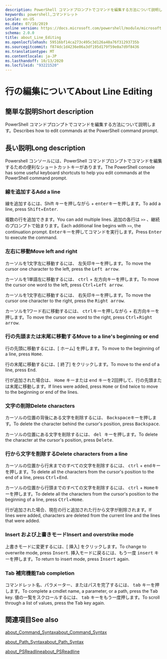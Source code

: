 ```yaml
---
description: PowerShell コマンドプロンプトでコマンドを編集する方法について説明します。
keywords: powershell,コマンドレット
Locale: en-US
ms.date: 07/10/2019
online version: https://docs.microsoft.com/powershell/module/microsoft.powershell.core/about/about_line_editing?view=powershell-6&WT.mc_id=ps-gethelp
schema: 2.0.0
title: about_Line_Editing
ms.openlocfilehash: 59516bf14ca273c495c3d126a40a76f31293735b
ms.sourcegitcommit: f874dc1d4236e06a3df195d179f59e0a7d9f8436
ms.translationtype: MT
ms.contentlocale: ja-JP
ms.lasthandoff: 10/13/2020
ms.locfileid: "93221520"
---
```

# <a name="about-line-editing"></a><span data-ttu-id="23aab-104">行の編集について</span><span class="sxs-lookup"><span data-stu-id="23aab-104">About Line Editing</span></span>

## <a name="short-description"></a><span data-ttu-id="23aab-105">簡単な説明</span><span class="sxs-lookup"><span data-stu-id="23aab-105">Short description</span></span>

<span data-ttu-id="23aab-106">PowerShell コマンドプロンプトでコマンドを編集する方法について説明します。</span><span class="sxs-lookup"><span data-stu-id="23aab-106">Describes how to edit commands at the PowerShell command prompt.</span></span>

## <a name="long-description"></a><span data-ttu-id="23aab-107">長い説明</span><span class="sxs-lookup"><span data-stu-id="23aab-107">Long description</span></span>

<span data-ttu-id="23aab-108">Powershell コンソールには、PowerShell コマンドプロンプトでコマンドを編集するための便利なショートカットキーがあります。</span><span class="sxs-lookup"><span data-stu-id="23aab-108">The PowerShell console has some useful keyboard shortcuts to help you edit commands at the PowerShell command prompt.</span></span>

### <a name="add-a-line"></a><span data-ttu-id="23aab-109">線を追加する</span><span class="sxs-lookup"><span data-stu-id="23aab-109">Add a line</span></span>

<span data-ttu-id="23aab-110">線を追加するには、Shift キーを押し<kbd>ながら</kbd> + <kbd>enter</kbd>キーを押します。</span><span class="sxs-lookup"><span data-stu-id="23aab-110">To add a line, press <kbd>Shift</kbd>+<kbd>Enter</kbd>.</span></span>

<span data-ttu-id="23aab-111">複数の行を追加できます。</span><span class="sxs-lookup"><span data-stu-id="23aab-111">You can add multiple lines.</span></span> <span data-ttu-id="23aab-112">追加の各行は `>>` 、継続のプロンプトで始まります。</span><span class="sxs-lookup"><span data-stu-id="23aab-112">Each additional line begins with `>>`, the continuation prompt.</span></span> <span data-ttu-id="23aab-113"><kbd>Enter</kbd>キーを押してコマンドを実行します。</span><span class="sxs-lookup"><span data-stu-id="23aab-113">Press <kbd>Enter</kbd> to execute the command.</span></span>

### <a name="move-left-and-right"></a><span data-ttu-id="23aab-114">左右に移動</span><span class="sxs-lookup"><span data-stu-id="23aab-114">Move left and right</span></span>

<span data-ttu-id="23aab-115">カーソルを1文字左に移動するには、 <kbd>左矢印</kbd>キーを押します。</span><span class="sxs-lookup"><span data-stu-id="23aab-115">To move the cursor one character to the left, press the <kbd>Left arrow</kbd>.</span></span>

<span data-ttu-id="23aab-116">カーソルを1単語左に移動するには、 <kbd>ctrl</kbd> + <kbd>左方向</kbd>キーを押します。</span><span class="sxs-lookup"><span data-stu-id="23aab-116">To move the cursor one word to the left, press <kbd>Ctrl</kbd>+<kbd>Left arrow</kbd>.</span></span>

<span data-ttu-id="23aab-117">カーソルを1文字右に移動するには、 <kbd>右矢印</kbd>キーを押します。</span><span class="sxs-lookup"><span data-stu-id="23aab-117">To move the cursor one character to the right, press the <kbd>Right arrow</kbd>.</span></span>

<span data-ttu-id="23aab-118">カーソルを1ワード右に移動するには、 <kbd>ctrl</kbd>キーを押しながら + <kbd>右方向</kbd>キーを押します。</span><span class="sxs-lookup"><span data-stu-id="23aab-118">To move the cursor one word to the right, press <kbd>Ctrl</kbd>+<kbd>Right arrow</kbd>.</span></span>

### <a name="move-to-a-lines-beginning-or-end"></a><span data-ttu-id="23aab-119">行の先頭または末尾に移動する</span><span class="sxs-lookup"><span data-stu-id="23aab-119">Move to a line's beginning or end</span></span>

<span data-ttu-id="23aab-120">行の先頭に移動するには、[ <kbd>ホーム</kbd>] を押します。</span><span class="sxs-lookup"><span data-stu-id="23aab-120">To move to the beginning of a line, press <kbd>Home</kbd>.</span></span>

<span data-ttu-id="23aab-121">行の末尾に移動するには、[ <kbd>終了</kbd>] をクリックします。</span><span class="sxs-lookup"><span data-stu-id="23aab-121">To move to the end of a line, press <kbd>End</kbd>.</span></span>

<span data-ttu-id="23aab-122">行が追加された場合は、 <kbd>Home</kbd> キーまたは <kbd>end</kbd> キーを2回押して、行の先頭または末尾に移動します。</span><span class="sxs-lookup"><span data-stu-id="23aab-122">If lines were added, press <kbd>Home</kbd> or <kbd>End</kbd> twice to move to the beginning or end of the lines.</span></span>

### <a name="delete-characters"></a><span data-ttu-id="23aab-123">文字の削除</span><span class="sxs-lookup"><span data-stu-id="23aab-123">Delete characters</span></span>

<span data-ttu-id="23aab-124">カーソルの位置の背後にある文字を削除するには、 <kbd>Backspace</kbd>キーを押します。</span><span class="sxs-lookup"><span data-stu-id="23aab-124">To delete the character behind the cursor's position, press <kbd>Backspace</kbd>.</span></span>

<span data-ttu-id="23aab-125">カーソルの位置にある文字を削除するには、 <kbd>del キーを</kbd>押します。</span><span class="sxs-lookup"><span data-stu-id="23aab-125">To delete the character at the cursor's position, press <kbd>Delete</kbd>.</span></span>

### <a name="delete-characters-from-a-line"></a><span data-ttu-id="23aab-126">行から文字を削除する</span><span class="sxs-lookup"><span data-stu-id="23aab-126">Delete characters from a line</span></span>

<span data-ttu-id="23aab-127">カーソルの位置から行末までのすべての文字を削除するには、 <kbd>ctrl</kbd> + <kbd>end</kbd>キーを押します。</span><span class="sxs-lookup"><span data-stu-id="23aab-127">To delete all the characters from the cursor's position to the end of a line, press <kbd>Ctrl</kbd>+<kbd>End</kbd>.</span></span>

<span data-ttu-id="23aab-128">カーソルの位置から行頭までのすべての文字を削除するには、 <kbd>ctrl</kbd> + <kbd>Home</kbd>キーを押します。</span><span class="sxs-lookup"><span data-stu-id="23aab-128">To delete all the characters from the cursor's position to the beginning of a line, press <kbd>Ctrl</kbd>+<kbd>Home</kbd>.</span></span>

<span data-ttu-id="23aab-129">行が追加された場合、現在の行と追加された行から文字が削除されます。</span><span class="sxs-lookup"><span data-stu-id="23aab-129">If lines were added, characters are deleted from the current line and the lines that were added.</span></span>

### <a name="insert-and-overstrike-mode"></a><span data-ttu-id="23aab-130">Insert および上書きモード</span><span class="sxs-lookup"><span data-stu-id="23aab-130">Insert and overstrike mode</span></span>

<span data-ttu-id="23aab-131">上書きモードに変更するには、[ <kbd>挿入</kbd>] をクリックします。</span><span class="sxs-lookup"><span data-stu-id="23aab-131">To change to overwrite mode, press <kbd>Insert</kbd>.</span></span> <span data-ttu-id="23aab-132">挿入モードに戻るには、もう一度 <kbd>insert</kbd> キーを押します。</span><span class="sxs-lookup"><span data-stu-id="23aab-132">To return to insert mode, press <kbd>Insert</kbd> again.</span></span>

### <a name="tab-completion"></a><span data-ttu-id="23aab-133">Tab 補完機能</span><span class="sxs-lookup"><span data-stu-id="23aab-133">Tab completion</span></span>

<span data-ttu-id="23aab-134">コマンドレット名、パラメーター、またはパスを完了するには、 <kbd>tab</kbd> キーを押します。</span><span class="sxs-lookup"><span data-stu-id="23aab-134">To complete a cmdlet name, a parameter, or a path, press the <kbd>Tab</kbd> key.</span></span> <span data-ttu-id="23aab-135">値の一覧をスクロールするには、 <kbd>tab</kbd> キーをもう一度押します。</span><span class="sxs-lookup"><span data-stu-id="23aab-135">To scroll through a list of values, press the <kbd>Tab</kbd> key again.</span></span>

## <a name="see-also"></a><span data-ttu-id="23aab-136">関連項目</span><span class="sxs-lookup"><span data-stu-id="23aab-136">See also</span></span>

[<span data-ttu-id="23aab-137">about_Command_Syntax</span><span class="sxs-lookup"><span data-stu-id="23aab-137">about_Command_Syntax</span></span>](about_Command_Syntax.md)

[<span data-ttu-id="23aab-138">about_Path_Syntax</span><span class="sxs-lookup"><span data-stu-id="23aab-138">about_Path_Syntax</span></span>](about_Path_Syntax.md)

[<span data-ttu-id="23aab-139">about_PSReadline</span><span class="sxs-lookup"><span data-stu-id="23aab-139">about_PSReadline</span></span>](../../PSReadline/About/about_PSReadline.md)
